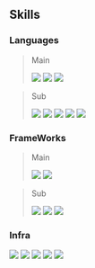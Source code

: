   ## Skills

  ### Languages
  > Main <div>
    <img src="https://img.shields.io/badge/Java-000000?style=plastic-square&logo=openjdk&logoColor=white">
    <img src="https://img.shields.io/badge/C-A8B9CC?style=plastic-square&logo=c&logoColor=white">
    <img src="https://img.shields.io/badge/C++-00599C?style=plastic-square&logo=cplusplus&logoColor=white">
  </div>

  > Sub <div>
    <img src="https://img.shields.io/badge/JavaScript-F7DF1E?style=plastic-square&logo=JavaScript&logoColor=white"/>
    <img src="https://img.shields.io/badge/TypeScript-3178C6?style=plastic-square&logo=TypeScript&logoColor=white"/>
    <img src="https://img.shields.io/badge/Python-3776AB?style=plastic-square&logo=python&logoColor=white"/>
    <img src="https://img.shields.io/badge/HTML-E34F26?style=plastic-square&logo=html5&logoColor=white"/>
    <img src="https://img.shields.io/badge/CSS-1572B6?style=plastic-square&logo=css3&logoColor=white"/>
  </div>
    
  ### FrameWorks
  > Main <div>
    <img src="https://img.shields.io/badge/Spring Boot-6DB33F?style=plastic-square&logo=Spring Boot&logoColor=white">
    <img src="https://img.shields.io/badge/Spring Security-6DB33F?style=plastic-square&logo=springsecurity&logoColor=white">
  </div>

  > Sub <div>
    <img src="https://img.shields.io/badge/React-61DAFB?style=plastic-square&logo=react&logoColor=white">
    <img src="https://img.shields.io/badge/Recoil-3578E5?style=plastic-square&logo=recoil&logoColor=white">
    <img src="https://img.shields.io/badge/styled components-DB7093?style=plastic-square&logo=styledcomponents&logoColor=white">
  </div>

  ### Infra
  <div>
    <img src="https://img.shields.io/badge/AWS-232F3E?style=plastic-square&logo=amazonwebservices&logoColor=white">
    <img src="https://img.shields.io/badge/EC2-FF9900?style=plastic-square&logo=amazonec2&logoColor=white">
    <img src="https://img.shields.io/badge/RDS-527FFF?style=plastic-square&logo=amazonrds&logoColor=white">
    <img src="https://img.shields.io/badge/S3-569A31?style=plastic-square&logo=amazons3&logoColor=white">
    <img src="https://img.shields.io/badge/Docker-2496ED?style=plastic-square&logo=docker&logoColor=white">
  </div>
  





<!--
**Goodyun92/Goodyun92** is a ✨ _special_ ✨ repository because its `README.md` (this file) appears on your GitHub profile.

Here are some ideas to get you started:

- 🔭 I’m currently working on ...
- 🌱 I’m currently learning ...
- 👯 I’m looking to collaborate on ...
- 🤔 I’m looking for help with ...
- 💬 Ask me about ...
- 📫 How to reach me: ...
- 😄 Pronouns: ...
- ⚡ Fun fact: ...
-->
